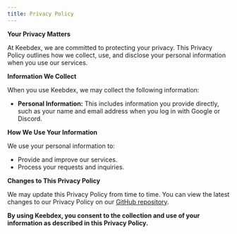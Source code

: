 ```yaml
---
title: Privacy Policy
---
```


**Your Privacy Matters**

At Keebdex, we are committed to protecting your privacy. This Privacy Policy outlines how we collect, use, and disclose your personal information when you use our services.

**Information We Collect**

When you use Keebdex, we may collect the following information:

- **Personal Information:** This includes information you provide directly, such as your name and email address when you log in with Google or Discord.

**How We Use Your Information**

We use your personal information to:

- Provide and improve our services.
- Process your requests and inquiries.

**Changes to This Privacy Policy**

We may update this Privacy Policy from time to time. You can view the latest changes to our Privacy Policy on our [GitHub repository](https://github.com/anhthang/keebdex).

**By using Keebdex, you consent to the collection and use of your information as described in this Privacy Policy.**

